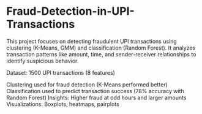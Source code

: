 # Fraud-Detection-in-UPI-Transactions

This project focuses on detecting fraudulent UPI transactions using clustering (K-Means, GMM) and classification (Random Forest). It analyzes transaction patterns like amount, time, and sender-receiver relationships to identify suspicious behavior.

Dataset: 1500 UPI transactions (8 features)

Clustering used for fraud detection (K-Means performed better)
Classification used to predict transaction success (78% accuracy with Random Forest)
Insights: Higher fraud at odd hours and larger amounts
Visualizations: Boxplots, heatmaps, pairplots
